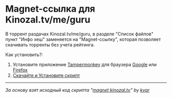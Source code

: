 # Magnet-ссылка для Kinozal.tv/me/guru

В торрент раздачах Kinozal.tv/me/guru, в разделе "Список файлов" пункт "Инфо хеш" заменяется на "Magnet-ссылку", которая позволяет скачивать торренты без учета рейтинга.

Как установить?:
1. Установите приложение [Tampermonkey](https://www.tampermonkey.net) для браузера [Google](https://chrome.google.com/webstore/detail/dhdgffkkebhmkfjojejmpbldmpobfkfo) или [Firefox](https://addons.mozilla.org/en-US/firefox/addon/tampermonkey/)
2. [Скачайте и Установите скрипт](https://github.com/maxkorsov/magnet-kinozal/raw/master/magnet-kinozal.user.js)

---

*За основу взят исходный код скрипта "[magnet kinozal.tv](https://greasyfork.org/ru/scripts/9983-magnet-kinozal-tv)" by [kvar](https://greasyfork.org/ru/users/11568)*
